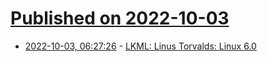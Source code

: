# [Published on 2022-10-03](index.md)

* [2022-10-03, 06:27:26](https://lobste.rs/s/ji2os6/lkml_linus_torvalds_linux_6_0) - [LKML: Linus Torvalds: Linux 6.0](https://www.lkml.org/lkml/2022/10/2/255)
